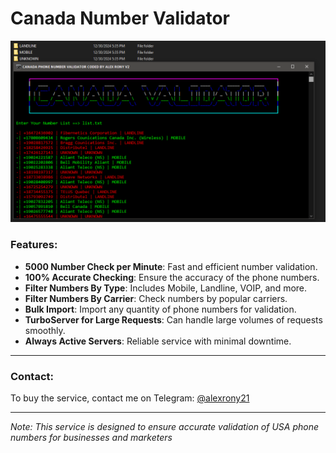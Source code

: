 # Canada Number Validator

![image](https://raw.githubusercontent.com/alexrony21/Canada-Number-Validator/refs/heads/main/Canada_Phone_Number_Validator.png)

### Features:
- **5000 Number Check per Minute**: Fast and efficient number validation.
- **100% Accurate Checking**: Ensure the accuracy of the phone numbers.
- **Filter Numbers By Type**: Includes Mobile, Landline, VOIP, and more.
- **Filter Numbers By Carrier**: Check numbers by popular carriers.
- **Bulk Import**: Import any quantity of phone numbers for validation.
- **TurboServer for Large Requests**: Can handle large volumes of requests smoothly.
- **Always Active Servers**: Reliable service with minimal downtime.

---

### Contact:
To buy the service, contact me on Telegram: [@alexrony21](https://t.me/alexrony21)

---

*Note: This service is designed to ensure accurate validation of USA phone numbers for businesses and marketers*
